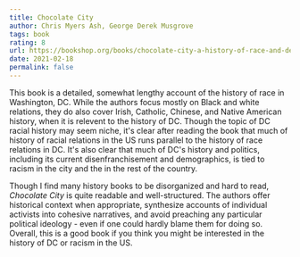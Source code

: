 ```yaml
---
title: Chocolate City
author: Chris Myers Ash, George Derek Musgrove
tags: book
rating: 8
url: https://bookshop.org/books/chocolate-city-a-history-of-race-and-democracy-in-the-nation-s-capital/9781469654720
date: 2021-02-18
permalink: false
---
```


This book is a detailed, somewhat lengthy account of the history of race in Washington, DC. While the authors focus mostly on Black and white relations, they do also cover Irish, Catholic, Chinese, and Native American history, when it is relevent to the history of DC. Though the topic of DC racial history may seem niche, it's clear after reading the book that much of history of racial relations in the US runs parallel to the history of race relations in DC. It's also clear that much of DC's history and politics, including its current disenfranchisement and demographics, is tied to racism in the city and the in the rest of the country. 

Though I find many history books to be disorganized and hard to read, *Chocolate City* is quite readable and well-structured. The authors offer historical context when appropriate, synthesize accounts of individual activists into cohesive narratives, and avoid preaching any particular political ideology - even if one could hardly blame them for doing so. Overall, this is a good book if you think you might be interested in the history of DC or racism in the US.
